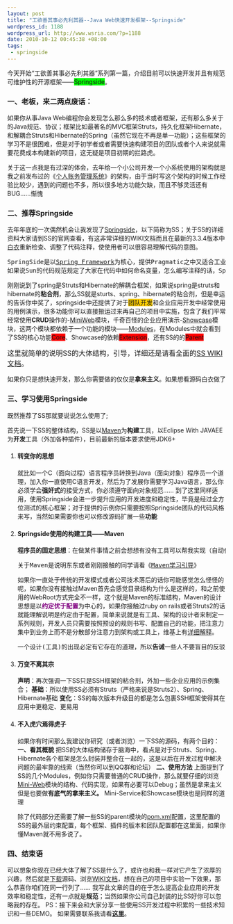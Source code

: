 ```yaml
--- 
layout: post
title: "工欲善其事必先利其器--Java Web快速开发框架--Springside"
wordpress_id: 1188
wordpress_url: http://www.wsria.com/?p=1188
date: 2010-10-12 00:45:38 +08:00
tags: 
 - springside
---
```

今天开始“工欲善其事必先利其器”系列第一篇，介绍目前可以快速开发并且有规范可维护性的开源框架——<span style="background-color: #00ff00;">Springside</span>。
<h3>一、老板，来二两点废话：</h3>
如果你从事Java Web编程你会发现怎么那么多的技术或者框架，还有那么多关于的Java规范、协议；框架比如最著名的MVC框架Struts，持久化框架Hibernate，和解耦合Struts和Hibernate的Spring（虽然它现在不再是单一功能）；这些框架的学习不是很困难，但是对于初学者或者需要快速构建项目的团队或者个人来说就需要花费成本构建新的项目，这无疑是项目初期的拦路虎。

关于这一点我是有过深的体会，去年给一个小公司开发一个小系统使用的架构就是我之前发布过的《<a href="http://www.wsria.com/archives/136" target="_blank">个人账务管理系统</a>》的架构，由于当时写这个架构的时候工作经验比较少，遇到的问题也不多，所以很多地方功能欠缺，而且不够灵活还有BUG……惭愧
<h3>二、推荐Springside</h3>
去年年底的一次偶然机会让我发现了<a href="http://www.springside.org.cn" target="_blank">Springside</a>，以下简称为SS；关于SS的详细资料大家请到SS的官网查看，有这非常详细的WIKI文档而且在最新的3.3.4版本中<a href="http://www.wsria.com/msg#comment-1553" target="_blank">白衣</a>重新检查、调整了代码注释，使使用者可以很容易理解代码的意图。
<pre>SpringSide是以<a href="http://springside.org.cn/www.springframework.org" target="_blank">Spring Framework</a>为核心，提供Pragmatic之中又适合工业化大规模开发的企业应用Kickstart。
如果说Sun的代码规范规定了大家在代码中如何命名变量，怎么编写注释的话，SpringSide则是以主流的技术选型、Pragmatic的编程实践来开发JavaEE企业级应用的总结与演示。</pre>
<!--more-->
刚刚说到了spring是Struts和Hibernate的解耦合框架，如果说spring是struts和hibernate的<strong>粘合剂</strong>，那么SS就是sturts、spring、hibernate的粘合剂，但是幸运的告诉你中奖了，springside中还提供了对于<span style="background-color: #ffcc00;">团队开发</span>和企业应用开发中经常使用的用例演示，很多功能你可以直接搬运过来再自己的项目中实施，包含了我们平常经常使用<strong>CRUD</strong>操作的-<a href="http://wiki.springside.org.cn/display/SpringSide3/SpringSide+Mini-Example" target="_blank">MiniWeb</a>模块，千奇百怪的企业应用演示-<a href="http://wiki.springside.org.cn/display/SpringSide3/SpringSide+Showcase" target="_blank">Showcase</a>模块，这两个模块都依赖于一个功能的模块——<a href="http://wiki.springside.org.cn/display/SpringSide3/Springside+Modules" target="_blank">Modules</a>，在Modules中就会看到了SS的核心功能<span style="background-color: #ff0000;">Core</span>、Showcase的依赖<span style="background-color: #ff0000;">Extension</span>，还有SS的的<span style="background-color: #ff0000;">Parent</span>

<span style="font-size: medium;">这里就简单的说明SS的大体结构，引导，详细还是请看全面的<a href="http://wiki.springside.org.cn/display/SpringSide3/Home" target="_blank">SS WIKI文档</a>。</span>
<pre>如果你只是想快速开发，那么你需要做的仅仅是<strong>拿来主义</strong>。如果想看源码白衣做了很详细的源码说明和详细的WIKI文档，各种企业应用的：选型、使用、注意事项、问题列表、规范等等尽在<a href="http://wiki.springside.org.cn/display/SpringSide3/Reference" target="_blank">WIKI</a>中写明。</pre>
<h3>三、学习使用Springside</h3>
既然推荐了SS那就要说说怎么使用了;

首先说一下SS的整体结构，SS是以<a href="http://maven.apache.org" target="_blank">Maven</a>为<strong>构建</strong>工具，以Eclipse With JAVAEE为<strong>开发</strong>工具（外加各种插件），目前最新的版本要求使用JDK6+
<ol>
	<li>
<h4>转变你的思想</h4>
就比如一个C（面向过程）语言程序员转换到Java（面向对象）程序员一个道理，加入你一直使用C语言开发，然后为了发展你需要学习Java语言，那么你必须学会<strong>强奸式</strong>的接受方式，你必须遵守面向对象规范……
到了这里同样适用，使用Springside会进一步提升应用的开发进度和稳定性，毕竟是经过全方位测试的核心框架；对于提供的示例你只需要按照Springside团队的代码风格来写，当然如果需要你也可以修改源码扩展一些<span title="我在SS基础上扩展了jqGrid的CRUD功能，以后会写教程"><strong>功能</strong></span></li>
	<li>
<h4>Springside使用的构建工具——Maven</h4>
<pre><strong>程序员的固定思想</strong>：在做某件事情之前会想想有没有工具可以帮我实现（自动化、代工）？很明显的体现出程序员的懒惰……</pre>
<pre>关于Maven是说明东东或者刚刚接触的同学请看《<a href="http://www.wsria.com/archives/1072" target="_blank">Maven学习引导</a>》</pre>
如果你一直处于传统的开发模式或者公司技术落后的话你可能感觉怎么怪怪的呢，如果你没有接触过Maven首先会感觉目录结构为什么是这样的，和之前使用的WebRoot方式完全不一样，这个就是Maven的标准结构，Maven的设计思想是以<strong><span style="color: #800080;">约定优于配置</span></strong>为中心的，如果你接触过ruby on rails或者Struts2的话就能理解说明是约定由于配置，简单来说就是有工具、架构的设计者来制定一系列规则，开发人员只需要按照预设的规则书写、配置自己的功能，把注意力集中到业务上而不是分散部分注意力到架构或工具上，维基上有<a href="http://zh.wikipedia.org/zh/%E7%BA%A6%E5%AE%9A%E4%BC%98%E4%BA%8E%E9%85%8D%E7%BD%AE" target="_blank">详细解释</a>。
<pre>一个设计(工具)的出现必定有它存在的道理，所以<strong>告诫</strong>一些人不要盲目的反驳，先研究一下这样的结构设计对自己有利还是有弊，或者是否是利大于弊！</pre>
</li>
	<li>
<h4>万变不离其宗</h4>
<strong>声明</strong>：再次强调一下SS只是SSH框架的粘合剂，外加一些企业应用的示例集合；
<strong>基础</strong>：所以使用SS必须有Struts（严格来说是Struts2）、Spring、Hibernate基础
<strong>变化</strong>：SS的每次版本升级目的都是怎么包裹SSH框架使得其在应用中更稳定、更易用</li>
	<li>
<h4>不入虎穴焉得虎子</h4>
如果你有时间那么我建议你研究（或者浏览）一下SS的源码，有两个目的：
<strong>一、看其概貌</strong>
把SS的大体结构储存于脑海中，看点是对于Struts、Spring、Hibernate各个框架是怎么封装并整合在一起的，这是以后在开发过程中解决问题的最牢靠的线索（当然你可以到QQ群和论坛）
<strong>二、使用方法</strong>
上面提到了SS的几个Modules，例如你只需要普通的CRUD操作，那么就要仔细的浏览<a href="http://wiki.springside.org.cn/display/SpringSide3/SpringSide+Mini-Example" target="_blank">Mini-Web</a>模块的结构、代码实现，如果有必要可以Debug；虽然是拿来主义但是也要做<strong>有底气的拿来主义。</strong>
Mini-Service和Showcase模块也是同样的道理

除了代码部分还需要了解一些SS的parent模块的<a href="http://code.google.com/p/springside/source/browse/springside3/trunk/modules/parent/pom.xml?spec=svn1105&amp;r=1105">pom.xml</a>配置，这里配置的SS的最外层约束配置，每个框架、插件的版本和团队配置都在这里面，如果你懂Maven就不用多说了。</li>
</ol>
<h3>四、结束语</h3>
可以想象你现在已经大体了解了SS是什么了，或许也和我一样对它产生了浓厚的兴趣，然后就是<a href="http://www.springside.org.cn/download.php" target="_blank">下载</a>源码、浏览<a href="http://wiki.springside.org.cn/display/SpringSide3/Home" target="_blank">WIKI文档</a>，想在自己的项目中实验一下效果，那么恭喜你咱们在同一行列了……
我写此文章的目的在于怎么提高企业应用的开发效率和稳定性，还有一点就是<strong>规范</strong>；当然如果你公司自己封装的比SS好你可以忽略我的存在。
PS：接下来会和大家分享一些使用SS开发过程中积累的一些技术知识和一些DEMO。
如果需要联系我请看<strong><a href="http://www.wsria.com/about">这里</a></strong>。
